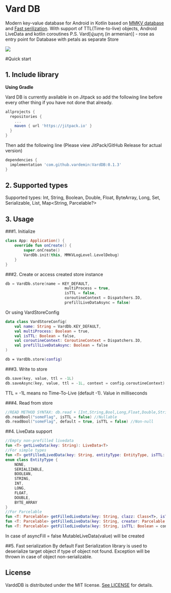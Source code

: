 # Vard DB
Modern key-value database for Android in Kotlin based on [MMKV database](https://github.com/Tencent/MMKV) and [Fast serilization](https://github.com/RuedigerMoeller/fast-serialization). With support of TTL(Time-to-live) objects, Android LiveData and kotlin coroutines
P.S. Vard[վարդ (in armenian)] - rose as entry point for Database with petals as separate Store 

[![](https://jitpack.io/v/vardemin/VardDB.svg)](https://jitpack.io/#vardemin/VardDB)

#Quick start
## 1. Include library

**Using Gradle**

Vard DB is currently available in on Jitpack so add the following line before every other thing if you have not done that already.

```gradle
allprojects {
  repositories {
    ...
    maven { url 'https://jitpack.io' }
  }
}
```
	
Then add the following line (Please view JitPack/GitHub Release for actual version)

``` gradle
dependencies {
  implementation 'com.github.vardemin:VardDB:0.1.3'
}
```

## 2. Supported types
Supported types: Int, String, Boolean, Double, Float, ByteArray, Long, Set<String>, Serializable, List<Parcelable>, Map<String, Parcelable?>

## 3. Usage
###1. Initialize
```kotlin
class App: Application() {
    override fun onCreate() {
        super.onCreate()
        VardDb.init(this, MMKVLogLevel.LevelDebug)
    }
}
```
###2. Create or access created store instance
```kotlin
db = VardDb.store(name = KEY_DEFAULT,
                          multiProcess = true,
                          isTTL = false,
                          coroutineContext = Dispatchers.IO,
                          prefillLiveDataAsync = false)
```
Or using VardStoreConfig
```kotlin
data class VardStoreConfig(
    val name: String = VardDb.KEY_DEFAULT,
    val multiProcess: Boolean = true,
    val isTTL: Boolean = false,
    val coroutineContext: CoroutineContext = Dispatchers.IO,
    val prefillLiveDataAsync: Boolean = false
)

db = VardDb.store(config)
```
###3. Write to store

```kotlin
db.save(key, value, ttl = -1L)
db.saveAsync(key, value, ttl = -1L, context = config.coroutineContext)
```
TTL = -1L means no Time-To-Live (default -1). Value in milliseconds

###4. Read from store

```kotlin
//READ METHOD SYNTAX: db.read + [Int,String,Bool,Long,Float,Double,StringSet,Object,Parcelable,ParcelableList,ParcelableMap] + [Async, _] + (key, [defaultValue], isTTL = config.isTTL,  context: CoroutineContext = config.coroutineContext)
db.readBool("someFlag", isTTL = false) //Nullable
db.readBool("someFlag", default = true, isTTL = false) //Non-null
```
##4. LiveData support

```kotlin
//Empty non-prefilled livedata
fun <T> getLiveData(key: String): LiveData<T>
//For simple types
fun <T> getFilledLivedData(key: String, entityType: EntityType, isTTL: Boolean = config.isTTL, asyncFill: Boolean = config.prefillLiveDataAsync): LiveData<T>
enum class EntityType {
    NONE,
    SERIALIZABLE,
    BOOLEAN,
    STRING,
    INT,
    LONG,
    FLOAT,
    DOUBLE,
    BYTE_ARRAY
}
//For Parcelable
fun <T: Parcelable> getFilledLiveData(key: String, clazz: Class<T>, isTTL: Boolean = config.isTTL, asyncFill: Boolean = config.prefillLiveDataAsync): LiveData<T>
fun <T: Parcelable> getFilledLiveData(key: String, creator: Parcelable.Creator<T>, isTTL: Boolean = config.isTTL, asyncFill: Boolean = config.prefillLiveDataAsync): LiveData<List<T>>
fun <T: Parcelable> getFilledLiveData(key: String, isTTL: Boolean = config.isTTL, asyncFill: Boolean = config.prefillLiveDataAsync): LiveData<Map<String, T?>>
```
In case of asyncFill = false MutableLiveData(value) will be created

##5. Fast serialization
By default Fast Serialization library is used to deserialize target object if type of object not found. Exception will be thrown in case of object non-serializable.

## License

VarddDB is distributed under the MIT license. [See LICENSE](https://github.com/vardemin/VardDB/blob/master/LICENSE.md) for details.
